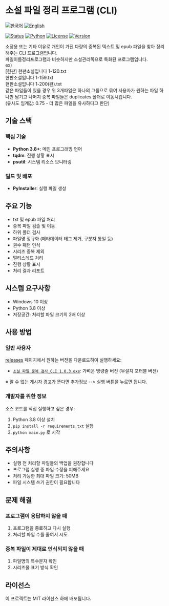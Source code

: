 # 소설 파일 정리 프로그램 (CLI)

[![한국어](https://img.shields.io/badge/언어-한국어-blue.svg)](README.md)
[![English](https://img.shields.io/badge/Language-English-blue.svg)](README_EN.md)

[![Status](https://img.shields.io/badge/상태-개발완료-green)](README.md)
[![Python](https://img.shields.io/badge/Python-3.8+-blue)](https://www.python.org/)
[![License](https://img.shields.io/badge/License-MIT-lightgrey)](LICENSE)
[![Version](https://img.shields.io/badge/Version-1.0.3-blue)](README.md)

소장용 또는 기타 이유로 개인이 가진 다량의 중복된 텍스트 및 epub 파일을 찾아 정리해주는 CLI 프로그램입니다.  
파일이름정리프로그램과 비슷하지만 소설관리쪽으로 특화된 프로그램입니다.  
ex)  
[현판] 현판소설입니다 1-120.txt  
현판소설입니다 1-159.txt  
현판소설입니다 1-200(완).txt  
같은 파일들이 있을 경우 위 3개파일은 하나의 그룹으로 묶여 사용자가 원하는 파일 하나만 남기고 나머지 중복 파일들은 duplicates 폴더로 이동시킵니다.  
(유사도 임계값: 0.75 - 더 많은 파일을 유사하다고 판단)

## 기술 스택

### 핵심 기술
- **Python 3.8+**: 메인 프로그래밍 언어
- **tqdm**: 진행 상황 표시
- **psutil**: 시스템 리소스 모니터링

### 빌드 및 배포
- **PyInstaller**: 실행 파일 생성

## 주요 기능

- txt 및 epub 파일 처리
- 중복 파일 검출 및 이동
- 하위 폴더 검사
- 파일명 정규화 (메타데이터 태그 제거, 구분자 통일 등)
- 권수 패턴 인식
- 시리즈 중복 제외
- 멀티스레드 처리
- 진행 상황 표시
- 처리 결과 리포트

## 시스템 요구사항

- Windows 10 이상
- Python 3.8 이상
- 저장공간: 처리할 파일 크기의 2배 이상

## 사용 방법

### 일반 사용자
[releases](https://github.com/hye0nwoo/clean_up_novel/releases/latest) 페이지에서 원하는 버전을 다운로드하여 실행하세요:
- [`소설 파일 중복 검사_CLI 1.0.3.exe`](https://github.com/hye0nwoo/clean_up_novel/releases/download/1.0.3/소설.파일.중복.검사_CLI.1.0.3.exe): 가벼운 명령줄 버전 (무설치 포터블 버전)

※ 알 수 없는 게시자 경고가 뜬다면 추가정보 --> 실행 버튼을 누르면 됩니다.

### 개발자를 위한 정보
소스 코드를 직접 실행하고 싶은 경우:

1. Python 3.8 이상 설치
2. `pip install -r requirements.txt` 실행
3. `python main.py` 로 시작

## 주의사항

- 실행 전 처리할 파일들의 백업을 권장합니다
- 프로그램 실행 중 파일 수정을 피해주세요
- 처리 가능한 최대 파일 크기: 50MB
- 파일 시스템 쓰기 권한이 필요합니다

## 문제 해결

### 프로그램이 응답하지 않을 때
1. 프로그램을 종료하고 다시 실행
2. 처리할 파일 수를 줄여서 시도

### 중복 파일이 제대로 인식되지 않을 때
1. 파일명의 특수문자 확인
2. 시리즈물 표기 방식 확인

## 라이선스

이 프로젝트는 MIT 라이선스 하에 배포됩니다.
